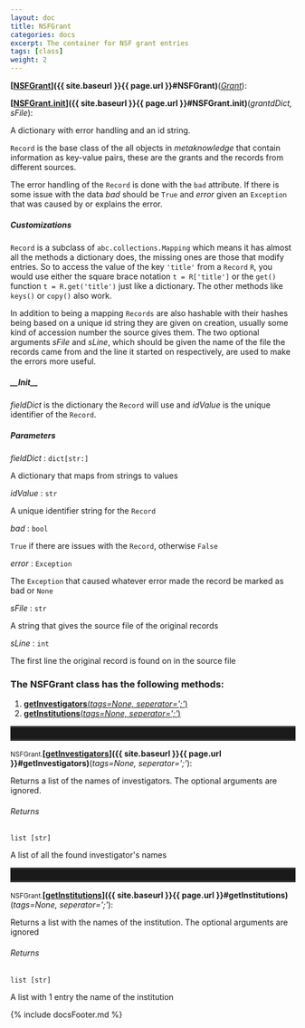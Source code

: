 ```yaml
---
layout: doc
title: NSFGrant
categories: docs
excerpt: The container for NSF grant entries
tags: [class]
weight: 2
---
```

<a name="NSFGrant"></a>
<a name="NSFGrant"></a><small></small>**[<ins>NSFGrant</ins>]({{ site.baseurl }}{{ page.url }}#NSFGrant)**(_<a href="#Grant"><u style="border-bottom: .5px dashed gray;">Grant</u></a>_):

<a name="NSFGrant.__init__"></a><small></small>**[<ins>NSFGrant.__init__</ins>]({{ site.baseurl }}{{ page.url }}#NSFGrant.__init__)**(_grantdDict, sFile_):

A dictionary with error handling and an id string.

`Record` is the base class of the all objects in _metaknowledge_ that contain information as key-value pairs, these are the grants and the records from different sources.

The error handling of the `Record` is done with the `bad` attribute. If there is some issue with the data _bad_ should be `True` and _error_ given an `Exception` that was caused by or explains the error.

##### Customizations

`Record` is a subclass of `abc.collections.Mapping` which means it has almost all the methods a dictionary does, the missing ones are those that modify entries. So to access the value of the key `'title'` from a `Record` `R`, you would use either the square brace notation `t = R['title']` or the `get()` function `t = R.get('title')` just like a dictionary. The other methods like `keys()` or `copy()` also work.

In addition to being a mapping `Records` are also hashable with their hashes being based on a unique id string they are given on creation, usually some kind of accession number the source gives them. The two optional arguments _sFile_ and _sLine_, which should be given the name of the file the records came from and the line it started on respectively, are used to make the errors more useful.

##### \_\_Init\_\_

_fieldDict_ is the dictionary the `Record` will use and _idValue_ is the unique identifier of the `Record`.

##### Parameters

_fieldDict_ : `dict[str:]`

 A dictionary that maps from strings to values

_idValue_ : `str`

 A unique identifier string for the `Record`

_bad_ : `bool`

 `True` if there are issues with the `Record`, otherwise `False`

_error_ : `Exception`

 The `Exception` that caused whatever error made the record be marked as bad or `None`

_sFile_ : `str`

 A string that gives the source file of the original records

_sLine_ : `int`

 The first line the original record is found on in the source file


<h3>
The NSFGrant class has the following methods:</h3>

<ol class="post-list">
<li><article><a href="#getInvestigators"><b>getInvestigators</b>(<i>tags=None, seperator=';'</i>)</a></article></li>
<li><article><a href="#getInstitutions"><b>getInstitutions</b>(<i>tags=None, seperator=';'</i>)</a></article></li>
</ol>
<hr style="padding: 0;border: none;border-width: 3px;height: 20px;color: #333;text-align: center;border-top-style: solid;border-bottom-style: solid;">

<a name="getInvestigators"></a><small>NSFGrant.</small>**[<ins>getInvestigators</ins>]({{ site.baseurl }}{{ page.url }}#getInvestigators)**(_tags=None, seperator=';'_):

Returns a list of the names of investigators. The optional arguments are ignored.

###### Returns

`list [str]`

 A list of all the found investigator's names


<hr style="padding: 0;border: none;border-width: 3px;height: 20px;color: #333;text-align: center;border-top-style: solid;border-bottom-style: solid;">

<a name="getInstitutions"></a><small>NSFGrant.</small>**[<ins>getInstitutions</ins>]({{ site.baseurl }}{{ page.url }}#getInstitutions)**(_tags=None, seperator=';'_):

Returns a list with the names of the institution. The optional arguments are ignored

###### Returns

`list [str]`

 A list with 1 entry the name of the institution



{% include docsFooter.md %}